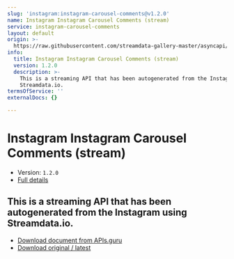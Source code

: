 ```yaml
---
slug: 'instagram:instagram-carousel-comments@v1.2.0'
name: Instagram Instagram Carousel Comments (stream)
service: instagram-carousel-comments
layout: default
origin: >-
  https://raw.githubusercontent.com/streamdata-gallery-master/asyncapi/master/_listings/instagram/instagram-instagram-carousel-comments-stream-async.md
info:
  title: Instagram Instagram Carousel Comments (stream)
  version: 1.2.0
  description: >-
    This is a streaming API that has been autogenerated from the Instagram using
    Streamdata.io.
termsOfService: ''
externalDocs: {}

---
```

# Instagram Instagram Carousel Comments (stream)

* Version: `1.2.0`
* [Full details](../html/instagram:instagram-carousel-comments@v1.2.0.html)



## This is a streaming API that has been autogenerated from the Instagram using Streamdata.io.



* [Download document from APIs.guru](https://raw.githubusercontent.com/APIs-guru/asyncapi-directory/master/docs/APIs/instagram%3Ainstagram-carousel-comments%40v1.2.0.yaml)
* [Download original / latest](https://raw.githubusercontent.com/streamdata-gallery-master/asyncapi/master/_listings/instagram/instagram-instagram-carousel-comments-stream-async.md)

<script type="application/ld+json">
{
  "@context": "http://schema.org/",
  "@type": "WebAPI",
  "description": "This is a streaming API that has been autogenerated from the Instagram using Streamdata.io.",
  "documentation": "",

  "name": "Instagram Instagram Carousel Comments (stream)"
}
</script>
